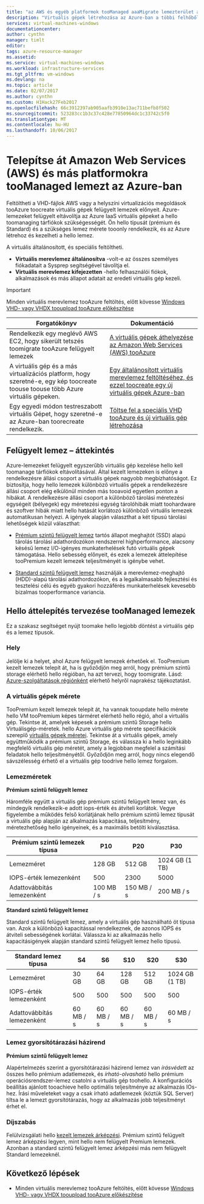 ```yaml
---
title: "az AWS és egyéb platformok tooManaged aaaMigrate lemezterület az Azure-ban |} Microsoft Docs"
description: "Virtuális gépek létrehozása az Azure-ban a többi felhőből, például az AWS vagy más virtualizációs platformokról feltöltött virtuális merevlemezek és Azure felügyelt lemezek előnyeit."
services: virtual-machines-windows
documentationcenter: 
author: cynthn
manager: timlt
editor: 
tags: azure-resource-manager
ms.assetid: 
ms.service: virtual-machines-windows
ms.workload: infrastructure-services
ms.tgt_pltfrm: vm-windows
ms.devlang: na
ms.topic: article
ms.date: 02/07/2017
ms.author: cynthn
ms.custom: H1Hack27Feb2017
ms.openlocfilehash: 66c3912397ab905aafb3910e13ac711befb8f502
ms.sourcegitcommit: 523283cc1b3c37c428e77850964dc1c33742c5f0
ms.translationtype: MT
ms.contentlocale: hu-HU
ms.lasthandoff: 10/06/2017
---
```

# <a name="migrate-from-amazon-web-services-aws-and-other-platforms-toomanaged-disks-in-azure"></a>Telepítse át Amazon Web Services (AWS) és más platformokra tooManaged lemezt az Azure-ban

Feltöltheti a VHD-fájlok AWS vagy a helyszíni virtualizációs megoldások tooAzure toocreate virtuális gépek felügyelt lemezek előnyeit. Azure-lemezeket felügyelt eltávolítja az Azure IaaS virtuális gépeket a hello toomanaging tárfiókok szükségességét. Ön hello típusát (prémium és Standard) és a szükséges lemez mérete tooonly rendelkezik, és az Azure létrehoz és kezelheti a hello lemez. 

A virtuális általánosított, és speciális feltöltheti. 
- **Virtuális merevlemez általánosítva** -volt-e az összes személyes fiókadatait a Sysprep segítségével távolítja el. 
- **Virtuális merevlemez kifejezetten** -hello felhasználói fiókok, alkalmazások és más állapot adatait az eredeti virtuális gép kezeli. 

> [!IMPORTANT]
> Minden virtuális merevlemez tooAzure feltöltés, előtt kövesse [Windows VHD- vagy VHDX tooupload tooAzure előkészítése](prepare-for-upload-vhd-image.md?toc=%2fazure%2fvirtual-machines%2fwindows%2ftoc.json)
>
>


| Forgatókönyv                                                                                                                         | Dokumentáció                                                                                                                       |
|----------------------------------------------------------------------------------------------------------------------------------|-------------------------------------------------------------------------------------------------------------------------------------|
| Rendelkezik egy meglévő AWS EC2, hogy sikerült tetszés toomigrate tooAzure felügyelt lemezek                                     | [A virtuális gépek áthelyezése az Amazon Web Services (AWS) tooAzure](aws-to-azure.md)                           |
| A virtuális gép és a más virtualizációs platform, hogy szeretné-e, egy kép toocreate toouse toouse több Azure virtuális gépeken. | [Egy általánosított virtuális merevlemez feltöltéséhez, és ezzel toocreate egy új virtuális gépek Azure-ban](upload-generalized-managed.md) |
| Egy egyedi módon testreszabott virtuális Gépet, hogy szeretné-e az Azure-ban toorecreate rendelkezik.                                                      | [Töltse fel a speciális VHD tooAzure és új virtuális gép létrehozása](create-vm-specialized.md)         |


## <a name="overview-of-managed-disks"></a>Felügyelt lemez – áttekintés

Azure-lemezeket felügyelt egyszerűbb virtuális gép kezelése hello kell toomanage tárfiókok eltávolításával. Által kezelt lemezeken is előnye a rendelkezésre állási csoport a virtuális gépek nagyobb megbízhatóságot. Ez biztosítja, hogy hello lemezek különböző virtuális gépek a rendelkezésre állási csoport elég elkülönül minden más tooavoid egyetlen ponton a hibákat. A rendelkezésre állási csoport a különböző tárolási méretezési egységeit (bélyegek) egy méretezési egység tárolóhibák miatt toohardware és szoftver hibák miatt hello hatását korlátozó különböző virtuális lemezek automatikusan helyezi. A igények alapján választhat a két típusú tárolási lehetőségek közül választhat: 
 
- [Prémium szintű felügyelt lemez](../../storage/common/storage-premium-storage.md) tartós állapot meghajtót (SSD) alapú tárolás tárolási adathordozókon rendszerrel highperformance, alacsony késésű lemez I/O-igényes munkaterhelések futó virtuális gépek támogatása. Hello sebesség előnyeit, és ezek a lemezek áttelepítése tooPremium kezelt lemezek teljesítményét is igénybe vehet.  

- [Standard szintű felügyelt lemez](../../storage/common/storage-standard-storage.md) használják a merevlemez-meghajtó (HDD)-alapú tárolási adathordozókon, és a legalkalmasabb fejlesztési és tesztelési célú és egyéb gyakori hozzáférés munkaterhelések kevesebb bizalmas tooperformance variancia.  

## <a name="plan-for-hello-migration-toomanaged-disks"></a>Hello áttelepítés tervezése tooManaged lemezek

Ez a szakasz segítséget nyújt toomake hello legjobb döntést a virtuális gép és a lemez típusok.


### <a name="location"></a>Hely

Jelölje ki a helyet, ahol Azure felügyelt lemezek érhetőek el. TooPremium kezelt lemezek telepít át, ha is győződjön meg arról, hogy prémium szintű storage elérhető hello régióban, ha azt tervezi, hogy toomigrate. Lásd: [Azure-szolgáltatások régiónként](https://azure.microsoft.com/regions/#services) elérhető helyről naprakész tájékoztatást.

### <a name="vm-sizes"></a>A virtuális gépek mérete

TooPremium kezelt lemezek telepít át, ha vannak tooupdate hello mérete hello VM tooPremium képes tárméret elérhető hello régió, ahol a virtuális gép. Tekintse át, amelyek képesek a prémium szintű Storage hello Virtuálisgép-méretek. hello Azure virtuális gép mérete specifikációk szereplő [virtuális gépek méretei](sizes.md).
Tekintse át a virtuális gépek, amely együttműködik a prémium szintű Storage, és válassza ki a hello leginkább megfelelő virtuális gép méretét, amely a legjobban megfelel a számítási feladatok hello teljesítményétől. Győződjön meg arról, hogy nincs elegendő sávszélesség érhető el a virtuális gép toodrive hello lemez forgalom.

### <a name="disk-sizes"></a>Lemezméretek

**Prémium szintű felügyelt lemez**

Háromféle együtt a virtuális gép prémium szintű felügyelt lemez van, és mindegyik rendelkezik-e adott iops-érték és átviteli korlátok. Vegye figyelembe a működés felső korlátjának hello prémium szintű lemez típusát a virtuális gép alapján az alkalmazás kapacitása, teljesítmény, méretezhetőség hello igényeinek, és a maximális betölti kiválasztása.

| Prémium szintű lemezek típusa  | P10               | P20               | P30               |
|---------------------|-------------------|-------------------|-------------------|
| Lemezméret           | 128 GB            | 512 GB            | 1024 GB (1 TB)    |
| IOPS-érték lemezenként       | 500               | 2300              | 5000              |
| Adattovábbítás lemezenként | 100 MB / s | 150 MB / s | 200 MB / s |

**Standard szintű felügyelt lemez**

Standard szintű felügyelt lemez, amely a virtuális gép használható öt típusa van. Azok a különböző kapacitással rendelkeznek, de azonos IOPS és átviteli sebességének korlátai. Válassza ki az alkalmazás hello kapacitásigények alapján standard szintű felügyelt lemez hello típusú.

| Standard lemez típusa  | S4               | S6               | S10              | S20              | S30              |
|---------------------|------------------|------------------|------------------|------------------|------------------|
| Lemezméret           | 30 GB            | 64 GB            | 128 GB           | 512 GB           | 1024 GB (1 TB)   |
| IOPS-érték lemezenként       | 500              | 500              | 500              | 500              | 500              |
| Adattovábbítás lemezenként | 60 MB / s | 60 MB / s | 60 MB / s | 60 MB / s | 60 MB / s |

### <a name="disk-caching-policy"></a>Lemez gyorsítótárazási házirend 

**Prémium szintű felügyelt lemez**

Alapértelmezés szerint a gyorsítótárazási házirend lemez van *írásvédett* az összes hello prémium adatlemezek, és *írható-olvasható* hello prémium operációsrendszer-lemez csatolni a virtuális gép toohello. A konfigurációs beállítás ajánlott tooachieve hello optimális teljesítménye az alkalmazás IOs-hez. Írási műveleteket vagy a csak írható adatlemezek (köztük SQL Server) tiltsa le a lemezt gyorsítótárazás, hogy az alkalmazás jobb teljesítményt érhet el.

### <a name="pricing"></a>Díjszabás

Felülvizsgálati hello [kezelt lemezek árképzési](https://azure.microsoft.com/en-us/pricing/details/managed-disks/). Prémium szintű felügyelt lemez árképzési legyen, mint hello nem felügyelt Premium lemezek. Azonban a standard szintű felügyelt lemez árképzési más nem felügyelt Standard lemezeknél.


## <a name="next-steps"></a>Következő lépések

- Minden virtuális merevlemez tooAzure feltöltés, előtt kövesse [Windows VHD- vagy VHDX tooupload tooAzure előkészítése](prepare-for-upload-vhd-image.md?toc=%2fazure%2fvirtual-machines%2fwindows%2ftoc.json)
